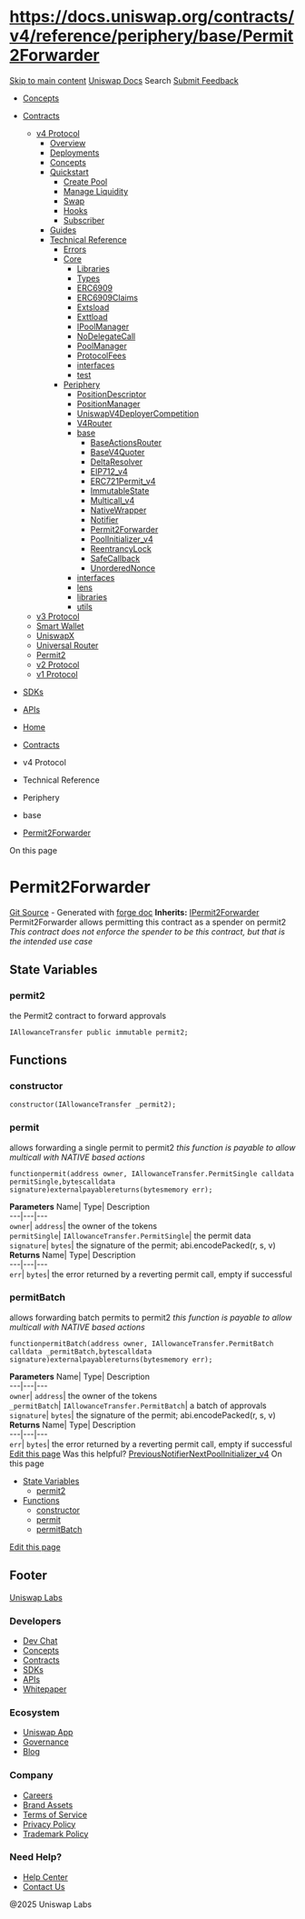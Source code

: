 # https://docs.uniswap.org/contracts/v4/reference/periphery/base/Permit2Forwarder

[Skip to main content](https://docs.uniswap.org/contracts/v4/reference/periphery/base/Permit2Forwarder#__docusaurus_skipToContent_fallback)
[Uniswap Docs](https://docs.uniswap.org/)
Search
[Submit Feedback](https://docs.google.com/forms/d/e/1FAIpQLSdjSkZam8KiatL9XACRVxCHjDJjaPGbls77PCXDKFn4JwykXg/viewform)
  * [Concepts](https://docs.uniswap.org/concepts/overview)
  * [Contracts](https://docs.uniswap.org/contracts/v4/overview)
    * [v4 Protocol](https://docs.uniswap.org/contracts/v4/overview)
      * [Overview](https://docs.uniswap.org/contracts/v4/overview)
      * [Deployments](https://docs.uniswap.org/contracts/v4/deployments)
      * [Concepts](https://docs.uniswap.org/contracts/v4/concepts/v4-vs-v3)
      * [Quickstart](https://docs.uniswap.org/contracts/v4/quickstart/create-pool)
        * [Create Pool](https://docs.uniswap.org/contracts/v4/quickstart/create-pool)
        * [Manage Liquidity](https://docs.uniswap.org/contracts/v4/quickstart/manage-liquidity/setup-liquidity)
        * [Swap](https://docs.uniswap.org/contracts/v4/quickstart/swap)
        * [Hooks](https://docs.uniswap.org/contracts/v4/quickstart/hooks/setup)
        * [Subscriber](https://docs.uniswap.org/contracts/v4/quickstart/subscriber)
      * [Guides](https://docs.uniswap.org/contracts/v4/guides/hooks/your-first-hook)
      * [Technical Reference](https://docs.uniswap.org/contracts/v4/reference/errors/)
        * [Errors](https://docs.uniswap.org/contracts/v4/reference/errors/)
        * [Core](https://docs.uniswap.org/contracts/v4/reference/core/libraries/BitMath)
          * [Libraries](https://docs.uniswap.org/contracts/v4/reference/core/libraries/BitMath)
          * [Types](https://docs.uniswap.org/contracts/v4/reference/core/types/BalanceDelta)
          * [ERC6909](https://docs.uniswap.org/contracts/v4/reference/core/ERC6909)
          * [ERC6909Claims](https://docs.uniswap.org/contracts/v4/reference/core/ERC6909Claims)
          * [Extsload](https://docs.uniswap.org/contracts/v4/reference/core/Extsload)
          * [Exttload](https://docs.uniswap.org/contracts/v4/reference/core/Exttload)
          * [IPoolManager](https://docs.uniswap.org/contracts/v4/reference/core/IPoolManager)
          * [NoDelegateCall](https://docs.uniswap.org/contracts/v4/reference/core/NoDelegateCall)
          * [PoolManager](https://docs.uniswap.org/contracts/v4/reference/core/PoolManager)
          * [ProtocolFees](https://docs.uniswap.org/contracts/v4/reference/core/ProtocolFees)
          * [interfaces](https://docs.uniswap.org/contracts/v4/reference/core/interfaces/IERC20Minimal)
          * [test](https://docs.uniswap.org/contracts/v4/reference/core/test/ActionsRouter)
        * [Periphery](https://docs.uniswap.org/contracts/v4/reference/periphery/PositionDescriptor)
          * [PositionDescriptor](https://docs.uniswap.org/contracts/v4/reference/periphery/PositionDescriptor)
          * [PositionManager](https://docs.uniswap.org/contracts/v4/reference/periphery/PositionManager)
          * [UniswapV4DeployerCompetition](https://docs.uniswap.org/contracts/v4/reference/periphery/UniswapV4DeployerCompetition)
          * [V4Router](https://docs.uniswap.org/contracts/v4/reference/periphery/V4Router)
          * [base](https://docs.uniswap.org/contracts/v4/reference/periphery/base/BaseActionsRouter)
            * [BaseActionsRouter](https://docs.uniswap.org/contracts/v4/reference/periphery/base/BaseActionsRouter)
            * [BaseV4Quoter](https://docs.uniswap.org/contracts/v4/reference/periphery/base/BaseV4Quoter)
            * [DeltaResolver](https://docs.uniswap.org/contracts/v4/reference/periphery/base/DeltaResolver)
            * [EIP712_v4](https://docs.uniswap.org/contracts/v4/reference/periphery/base/EIP712_v4)
            * [ERC721Permit_v4](https://docs.uniswap.org/contracts/v4/reference/periphery/base/ERC721Permit_v4)
            * [ImmutableState](https://docs.uniswap.org/contracts/v4/reference/periphery/base/ImmutableState)
            * [Multicall_v4](https://docs.uniswap.org/contracts/v4/reference/periphery/base/Multicall_v4)
            * [NativeWrapper](https://docs.uniswap.org/contracts/v4/reference/periphery/base/NativeWrapper)
            * [Notifier](https://docs.uniswap.org/contracts/v4/reference/periphery/base/Notifier)
            * [Permit2Forwarder](https://docs.uniswap.org/contracts/v4/reference/periphery/base/Permit2Forwarder)
            * [PoolInitializer_v4](https://docs.uniswap.org/contracts/v4/reference/periphery/base/PoolInitializer_v4)
            * [ReentrancyLock](https://docs.uniswap.org/contracts/v4/reference/periphery/base/ReentrancyLock)
            * [SafeCallback](https://docs.uniswap.org/contracts/v4/reference/periphery/base/SafeCallback)
            * [UnorderedNonce](https://docs.uniswap.org/contracts/v4/reference/periphery/base/UnorderedNonce)
          * [interfaces](https://docs.uniswap.org/contracts/v4/reference/periphery/interfaces/IEIP712_v4)
          * [lens](https://docs.uniswap.org/contracts/v4/reference/periphery/lens/StateView)
          * [libraries](https://docs.uniswap.org/contracts/v4/reference/periphery/libraries/ActionConstants)
          * [utils](https://docs.uniswap.org/contracts/v4/reference/periphery/utils/BaseHook)
    * [v3 Protocol](https://docs.uniswap.org/contracts/v3/overview)
    * [Smart Wallet](https://docs.uniswap.org/contracts/smart-wallet/overview)
    * [UniswapX](https://docs.uniswap.org/contracts/uniswapx/overview)
    * [Universal Router](https://docs.uniswap.org/contracts/universal-router/overview)
    * [Permit2](https://docs.uniswap.org/contracts/permit2/overview)
    * [v2 Protocol](https://docs.uniswap.org/contracts/v2/overview)
    * [v1 Protocol](https://docs.uniswap.org/contracts/v1/overview)
  * [SDKs](https://docs.uniswap.org/sdk/v4/overview)
  * [APIs](https://docs.uniswap.org/api/subgraph/overview)


  * [Home](https://docs.uniswap.org/)
  * [Contracts](https://docs.uniswap.org/contracts/v4/overview)
  * v4 Protocol
  * Technical Reference
  * Periphery
  * base
  * [Permit2Forwarder](https://docs.uniswap.org/contracts/v4/reference/periphery/base/Permit2Forwarder)


On this page
# Permit2Forwarder
[Git Source](https://github.com/uniswap/v4-periphery/blob/ea2bf2e1ba6863bb809fc2ff791744f308c4a26d/src/base/Permit2Forwarder.sol) - Generated with [forge doc](https://book.getfoundry.sh/reference/forge/forge-doc)
**Inherits:** [IPermit2Forwarder](https://docs.uniswap.org/contracts/v4/reference/periphery/interfaces/IPermit2Forwarder)
Permit2Forwarder allows permitting this contract as a spender on permit2
_This contract does not enforce the spender to be this contract, but that is the intended use case_
## State Variables[​](https://docs.uniswap.org/contracts/v4/reference/periphery/base/Permit2Forwarder#state-variables "Direct link to State Variables")
### permit2[​](https://docs.uniswap.org/contracts/v4/reference/periphery/base/Permit2Forwarder#permit2 "Direct link to permit2")
the Permit2 contract to forward approvals
```
IAllowanceTransfer public immutable permit2;
```

## Functions[​](https://docs.uniswap.org/contracts/v4/reference/periphery/base/Permit2Forwarder#functions "Direct link to Functions")
### constructor[​](https://docs.uniswap.org/contracts/v4/reference/periphery/base/Permit2Forwarder#constructor "Direct link to constructor")
```
constructor(IAllowanceTransfer _permit2);
```

### permit[​](https://docs.uniswap.org/contracts/v4/reference/periphery/base/Permit2Forwarder#permit "Direct link to permit")
allows forwarding a single permit to permit2
_this function is payable to allow multicall with NATIVE based actions_
```
functionpermit(address owner, IAllowanceTransfer.PermitSingle calldata permitSingle,bytescalldata signature)externalpayablereturns(bytesmemory err);
```

**Parameters**
Name| Type| Description  
---|---|---  
`owner`| `address`| the owner of the tokens  
`permitSingle`| `IAllowanceTransfer.PermitSingle`| the permit data  
`signature`| `bytes`| the signature of the permit; abi.encodePacked(r, s, v)  
**Returns**
Name| Type| Description  
---|---|---  
`err`| `bytes`| the error returned by a reverting permit call, empty if successful  
### permitBatch[​](https://docs.uniswap.org/contracts/v4/reference/periphery/base/Permit2Forwarder#permitbatch "Direct link to permitBatch")
allows forwarding batch permits to permit2
_this function is payable to allow multicall with NATIVE based actions_
```
functionpermitBatch(address owner, IAllowanceTransfer.PermitBatch calldata _permitBatch,bytescalldata signature)externalpayablereturns(bytesmemory err);
```

**Parameters**
Name| Type| Description  
---|---|---  
`owner`| `address`| the owner of the tokens  
`_permitBatch`| `IAllowanceTransfer.PermitBatch`| a batch of approvals  
`signature`| `bytes`| the signature of the permit; abi.encodePacked(r, s, v)  
**Returns**
Name| Type| Description  
---|---|---  
`err`| `bytes`| the error returned by a reverting permit call, empty if successful  
[Edit this page](https://github.com/uniswap/uniswap-docs/tree/main/docs/contracts/v4/reference/periphery/base/Permit2Forwarder.md)
Was this helpful?
[PreviousNotifier](https://docs.uniswap.org/contracts/v4/reference/periphery/base/Notifier)[NextPoolInitializer_v4](https://docs.uniswap.org/contracts/v4/reference/periphery/base/PoolInitializer_v4)
On this page
  * [State Variables](https://docs.uniswap.org/contracts/v4/reference/periphery/base/Permit2Forwarder#state-variables)
    * [permit2](https://docs.uniswap.org/contracts/v4/reference/periphery/base/Permit2Forwarder#permit2)
  * [Functions](https://docs.uniswap.org/contracts/v4/reference/periphery/base/Permit2Forwarder#functions)
    * [constructor](https://docs.uniswap.org/contracts/v4/reference/periphery/base/Permit2Forwarder#constructor)
    * [permit](https://docs.uniswap.org/contracts/v4/reference/periphery/base/Permit2Forwarder#permit)
    * [permitBatch](https://docs.uniswap.org/contracts/v4/reference/periphery/base/Permit2Forwarder#permitbatch)


[Edit this page](https://github.com/uniswap/uniswap-docs/tree/main/docs/contracts/v4/reference/periphery/base/Permit2Forwarder.md)
## Footer
[Uniswap Labs](https://docs.uniswap.org/)
### Developers
  * [Dev Chat](https://discord.com/invite/uniswap)
  * [Concepts](https://docs.uniswap.org/concepts/overview)
  * [Contracts](https://docs.uniswap.org/contracts/v4/overview)
  * [SDKs](https://docs.uniswap.org/sdk/v4/overview)
  * [APIs](https://docs.uniswap.org/api/subgraph/overview)
  * [Whitepaper](https://app.uniswap.org/whitepaper-v4.pdf)


### Ecosystem
  * [Uniswap App](https://app.uniswap.org/)
  * [Governance](https://www.uniswapfoundation.org/governance)
  * [Blog](https://blog.uniswap.org/)


### Company
  * [Careers](https://boards.greenhouse.io/uniswaplabs)
  * [Brand Assets](https://github.com/Uniswap/brand-assets/raw/main/Uniswap%20Brand%20Assets.zip)
  * [Terms of Service](https://support.uniswap.org/hc/en-us/articles/30935100859661-Uniswap-Labs-Terms-of-Service)
  * [Privacy Policy](https://support.uniswap.org/hc/en-us/articles/30934457771405-Uniswap-Labs-Privacy-Policy)
  * [Trademark Policy](https://support.uniswap.org/hc/en-us/articles/30934762216973-Uniswap-Labs-Trademark-Guidelines)


### Need Help?
  * [Help Center](https://support.uniswap.org/)
  * [Contact Us](https://support.uniswap.org/hc/en-us/requests/new)


@2025 Uniswap Labs
[](https://github.com/uniswap/uniswap-docs)[](https://twitter.com/Uniswap)[](https://discord.com/invite/uniswap)

